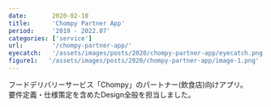 ```yaml
---
date:       2020-02-10
title:      'Chompy Partner App'
period:     '2019 - 2022.07'
categories: ['service']
url:        '/chompy-partner-app/'
eyecatch:   '/assets/images/posts/2020/chompy-partner-app/eyecatch.png'
figure1:   '/assets/images/posts/2020/chompy-partner-app/image-1.png'
---
```


フードデリバリーサービス「Chompy」のパートナー(飲食店)向けアプリ。  
要件定義・仕様策定を含めたDesign全般を担当しました。
